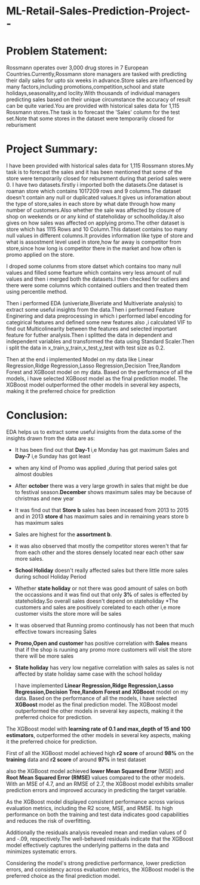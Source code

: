# ML-Retail-Sales-Prediction-Project--
# Problem Statement:
Rossmann operates over 3,000 drug stores in 7 European Countries.Currently,Rossmann store managers are tasked with predicting their daily sales for upto six weeks in advance.Store sales are influenced by many factors,including promotions,competition,school and state holidays,seasonality,and loclity.With thousands of individual managers predicting sales based on their unique circumstance the accuracy of result can be quite varied.You are provided with historical sales data for 1,115 Rossmann stores.The task is to forecast the 'Sales' column for the test set.Note that some stores in the dataset were temporarily closed for reburisment

# Project Summary:
I have been provided with historical sales data for 1,115 Rossmann stores.My task is to forecast the sales and it has been mentioned that some of the store were temporarily closed for rebursment during that period sales were 0. I have two datasets.firstly i imported both the datasets.One dataset is roaman store which contains 1017209 rows and 9 columns.The dataset doesn't contain any null or duplicated values.It gives us inforamation about the type of store,sales in each store by what date through how many number of customers.Also whether the sale was affected by closure of shop on weekends or or any kind of stateholiday or schoolholiday.It also gives on how sales was affected on applying promo.The other dataset is store which has 1115 Rows and 10 Column.This dataset contains too many null values in different columns.It provides information like type of store and what is assostment level used in store,how far away is competitor from store,since how long is competitor there in the market and how often is promo applied on the store.

I droped some colunms from store datset which contains too many null values and filled some fearture which contains very less amount of null values and then i merged both the datasets.I then checked for outliers and there were some columns which contained outliers and then treated them using percentile method.

Then i performed EDA (univeriate,Biveriate and Multiveriate analysis) to extract some useful insights from the data.Then i performed Feature Enginering and data preprocessing in which i performed label encoding for categirical features and defined some new features also ,i calculated VIF to find out Multicolinearity between the features and selected important feature for futher analysis.Then i splitted the data in dependent and independent variables and transformed the data using Standard Scaler.Then i split the data in x_train,y_train,x_test,y_test with test size as 0.2.

Then at the end i implemented Model on my data like Linear Regression,Ridge Regression,Lasso Regression,Decision Tree,Random Forest and XGBoost model on my data. Based on the performance of all the models, i have selected XGBoost model as the final prediction model. The XGBoost model outperformed the other models in several key aspects, making it the preferred choice for prediction

# Conclusion:
EDA helps us to extract some useful insights from the data.some of the insights drawn from the data are as:
* It has been find out that **Day-1** i,e Monday has got maximum Sales and **Day-7** i,e Sunday has got least
* when any kind of Promo was applied ,during that period sales got almost doubles
* After **october** there was a very large growth in sales that might be due to festival season.**December** shows maximum sales may be because of christmas and new year
* It was find out that **Store b** sales has been inceased from 2013 to 2015 and in 2013 **store d** has maximum sales and in remaining years store b has maximum sales
* Sales are highest for the **assortment b**.
* it was also observed that mostly the competitor stores weren't that far from each other and the stores densely located near each other saw more sales.
* **School Holiday** doesn't really affected sales but there little more sales during school Holiday Period
* Whether **state holiday** or not there was good amount of sales on both the occassions and it was find out that only **3%** of sales is effected by stateholiday.So overall sales doesn't depend on stateholiday
*The customers and sales are positively corelated to each other i,e more customer visits the store more will be sales
* It was observed that Running promo continously has not been that much effective towars increasing Sales
*  **Promo,Open and customer** has positive correlation with **Sales** means that if the shop is ruuning any promo more customers will visit the store there will be more sales
* **State holiday** has very low negative correlation with sales as sales is not affected by state holiday same case with the school holiday

  I have implemented **Linear Regression,Ridge Regression,Lasso Regression,Decision Tree,Random Forest and XGBoost** model on my data. Based on the performance of all the models, i have selected **XGBoost** model as the final prediction model. The XGBoost model outperformed the other models in several key aspects, making it the preferred choice for prediction.

 The XGBoost model with **learning rate of 0.1 and max_depth of 15 and 100 estimators**, outperformed the other models in several key aspects, making it the preferred choice for prediction.

First of all the XGBoost model achieved high **r2 score** of around **98%** on the **training** data and **r2 score** of around **97%** in test dataset

also the XGBoost model achieved **lower Mean Squared Error** (MSE) and **Root Mean Squared Error (RMSE)** values compared to the other models. With an MSE of 4.7, and an RMSE of 2.7, the XGBoost model exhibits smaller prediction errors and improved accuracy in predicting the target variable.

As the XGBoost model displayed consistent performance across various evaluation metrics, including the R2 score, MSE, and RMSE. Its high performance on both the training and test data indicates good capabilities and reduces the risk of overfitting.

Additionally the residuals analysis revealed mean and median values of 0 and -.09, respectively.The well-behaved residuals indicate that the XGBoost model effectively captures the underlying patterns in the data and minimizes systematic errors.

Considering the model's strong predictive performance, lower prediction errors, and consistency across evaluation metrics, the XGBoost model is the preferred choice as the final prediction model.
